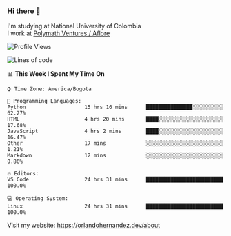 ### Hi there 👋


<!--**AR4Z/AR4Z** is a ✨ _special_ ✨ repository because its `README.md` (this file) appears on your GitHub profile.

Here are some ideas to get you started:-->
I'm studying at National University of Colombia
<br>
I work at <a href="https://www.aflore.co/">Polymath Ventures / Aflore</a>
<br>

<!--START_SECTION:waka-->
![Profile Views](http://img.shields.io/badge/Profile%20Views-5-blue)

![Lines of code](https://img.shields.io/badge/From%20Hello%20World%20I%27ve%20Written-3.3%20million%20lines%20of%20code-blue)

📊 **This Week I Spent My Time On** 

```text
⌚︎ Time Zone: America/Bogota

💬 Programming Languages: 
Python                   15 hrs 16 mins      ███████████████░░░░░░░░░░   62.27% 
HTML                     4 hrs 20 mins       ████░░░░░░░░░░░░░░░░░░░░░   17.68% 
JavaScript               4 hrs 2 mins        ████░░░░░░░░░░░░░░░░░░░░░   16.47% 
Other                    17 mins             ░░░░░░░░░░░░░░░░░░░░░░░░░   1.21% 
Markdown                 12 mins             ░░░░░░░░░░░░░░░░░░░░░░░░░   0.86%

🔥 Editors: 
VS Code                  24 hrs 31 mins      █████████████████████████   100.0%

💻 Operating System: 
Linux                    24 hrs 31 mins      █████████████████████████   100.0%

```


<!--END_SECTION:waka-->


Visit my website: https://orlandohernandez.dev/about

